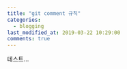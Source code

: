 ```yaml
---
title: "git comment 규칙"
categories: 
  - blogging
last_modified_at: 2019-03-22 10:29:00
comments: true
---
```


테스트... 